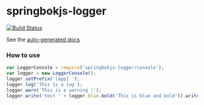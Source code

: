 springbokjs-logger
==================

[![Build Status](https://drone.io/github.com/christophehurpeau/springbokjs-logger/status.png)](https://drone.io/github.com/christophehurpeau/springbokjs-logger/latest)

See the [auto-generated docs](http://christophehurpeau.github.io/springbokjs-logger/docs/)

### How to use


```js
var LoggerConsole = require('springbokjs-logger/console');
var logger = new LoggerConsole();
logger.setPrefix('[app] ');
logger.log('This is a log');
logger.warn('This is a warning !');
logger.write('test ' + logger.blue.bold('This is blue and bold')).write(' keep writing log').nl();
```

